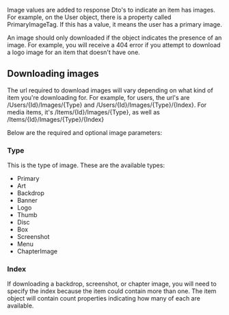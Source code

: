 Image values are added to response Dto's to indicate an item has images. For example, on the User object, there is a property called PrimaryImageTag. If this has a value, it means the user has a primary image.

An image should only downloaded if the object indicates the presence of an image. For example, you will receive a 404 error if you attempt to download a logo image for an item that doesn't have one.

## Downloading images

The url required to download images will vary depending on what kind of item you're downloading for. For example, for users, the url's are /Users/{Id}/Images/{Type} and /Users/{Id}/Images/{Type}/{Index}. For media items, it's /Items/{Id}/Images/{Type}, as well as /Items/{Id}/Images/{Type}/{Index}

Below are the required and optional image parameters:

### Type
This is the type of image. These are the available types:

* Primary
* Art
* Backdrop
* Banner
* Logo
* Thumb
* Disc
* Box
* Screenshot
* Menu
* ChapterImage

### Index
If downloading a backdrop, screenshot, or chapter image, you will need to specify the index because the item could contain more than one. The item object will contain count properties indicating how many of each are available.